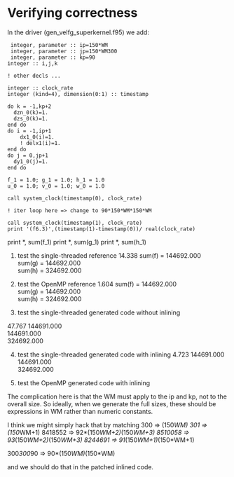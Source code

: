 # Verifying correctness

In the driver (gen_velfg_superkernel.f95) we add: 

     integer, parameter :: ip=150*WM
     integer, parameter :: jp=150*WM300
     integer, parameter :: kp=90
    integer :: i,j,k     

    ! other decls ... 

    integer :: clock_rate
    integer (kind=4), dimension(0:1) :: timestamp 

    do k = -1,kp+2
      dzn_0(k)=1.
      dzs_0(k)=1.
    end do
    do i = -1,ip+1
        dx1_0(i)=1.
        ! delx1(i)=1.
    end do
    do j = 0,jp+1
      dy1_0(j)=1.
    end do

    f_1 = 1.0; g_1 = 1.0; h_1 = 1.0
    u_0 = 1.0; v_0 = 1.0; w_0 = 1.0

    call system_clock(timestamp(0), clock_rate)

    ! iter loop here => change to 90*150*WM*150*WM

    call system_clock(timestamp(1), clock_rate)
    print '(f6.3)',(timestamp(1)-timestamp(0))/ real(clock_rate)
   print *, sum(f_1)
   print *, sum(g_1)
   print *, sum(h_1)


1. test the single-threaded reference
14.338
    sum(f) = 144692.000    
    sum(g) = 144692.000    
    sum(h) = 324692.000 

2. test the OpenMP reference
 1.604
    sum(f) = 144692.000    
    sum(g) = 144692.000    
    sum(h) = 324692.000 

3. test the single-threaded generated code without inlining

47.767
   144691.000    
   144691.000    
   324692.000

4. test the single-threaded generated code with inlining
 4.723
   144691.000    
   144691.000    
   324692.000 

5. test the OpenMP generated code with inlining

The complication here is that the WM must apply to the ip and kp, not to the overall size. So ideally, when we generate the full sizes, these should be expressions in WM rather than numeric constants. 

I think we might simply hack that by matching 
300 => (150*WM)
301 => (150*WM+1)
8418552 => 92*(150*WM+2)*(150*WM+3)
8510058 => 93*(150*WM+2)*(150*WM+3)
8244691 => 91*(150*WM+1)*(150*WM+1)

300*300*90 => 90*(150*WM)*(150*WM)

and we should do that in the patched inlined code.